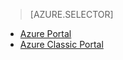 > [AZURE.SELECTOR]
- [Azure Portal](../articles/storage/storage-enable-and-view-metrics.md)
- [Azure Classic Portal](../articles/storage/storage-enable-and-view-metrics-classic-portal.md)

<!---HONumber=AcomDC_1203_2015-->